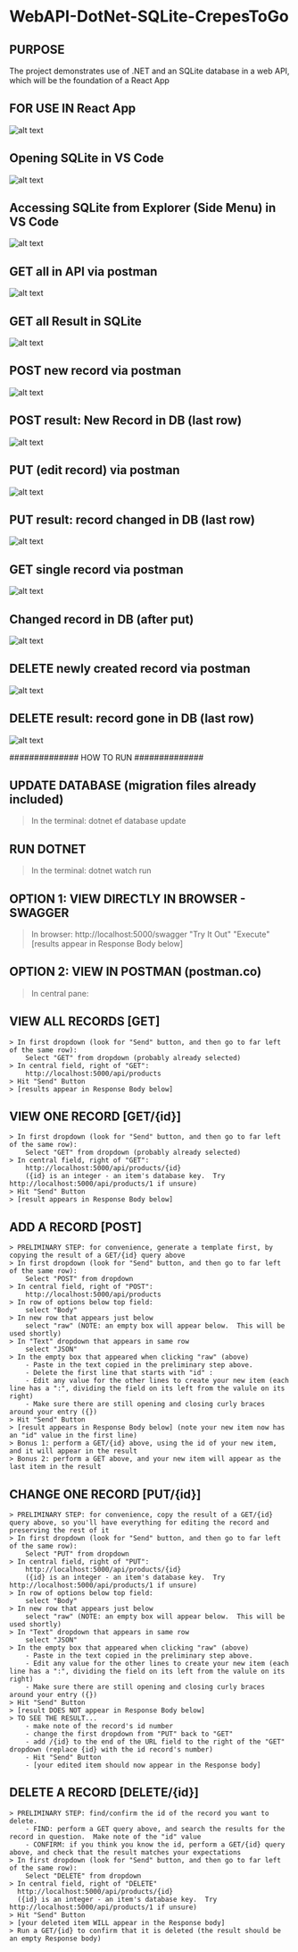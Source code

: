 # WebAPI-DotNet-SQLite-CrepesToGo

## PURPOSE
The project demonstrates use of .NET and an SQLite database in a web API, which will be the foundation of a React App

## FOR USE IN React App
![alt text](https://nateflake.com/wp-content/uploads/2022/07/crepes_to_go_catalog.png)

## Opening SQLite in VS Code
![alt text](https://nateflake.com/wp-content/uploads/2022/07/access_sqlite_in_vs_code.png)

## Accessing SQLite from Explorer (Side Menu) in VS Code
![alt text](https://nateflake.com/wp-content/uploads/2022/07/sqlite_explorer.png)

## GET all in API via postman
![alt text](https://nateflake.com/wp-content/uploads/2022/07/postman_get_all_start.png)

## GET all Result in SQLite
![alt text](https://nateflake.com/wp-content/uploads/2022/07/sqlite_get_all.png)


## POST new record via postman
![alt text](https://nateflake.com/wp-content/uploads/2022/07/postman_post_sqlite.png)

## POST result: New Record in DB (last row)
![alt text](https://nateflake.com/wp-content/uploads/2022/07/sqlite_after_post.png)

## PUT (edit record) via postman
![alt text](https://nateflake.com/wp-content/uploads/2022/07/postman_put_sqlite.png)

## PUT result: record changed in DB (last row)
![alt text](https://nateflake.com/wp-content/uploads/2022/07/sqlite_put.png)

## GET single record via postman
![alt text](https://nateflake.com/wp-content/uploads/2022/07/postman_get_one_record_sqlite.png)

## Changed record in DB (after put)
![alt text](https://nateflake.com/wp-content/uploads/2022/07/sqlite_after_put.png)

## DELETE newly created record via postman
![alt text](https://nateflake.com/wp-content/uploads/2022/07/postman_delete_sqlite.png)

## DELETE result: record gone in DB (last row)
![alt text](https://nateflake.com/wp-content/uploads/2022/07/sqlite_delete.png)


############## HOW TO RUN ##############

## UPDATE DATABASE (migration files already included)
> In the terminal:
  dotnet ef database update

## RUN DOTNET
> In the terminal:
   dotnet watch run




## OPTION 1: VIEW DIRECTLY IN BROWSER - SWAGGER
> In browser:
  http://localhost:5000/swagger
  "Try It Out"
  "Execute"
  [results appear in Response Body below]




## OPTION 2: VIEW IN POSTMAN (postman.co)
> In central pane:

  ## VIEW ALL RECORDS [GET]
    > In first dropdown (look for "Send" button, and then go to far left of the same row):
        Select "GET" from dropdown (probably already selected)
    > In central field, right of "GET":
        http://localhost:5000/api/products
    > Hit "Send" Button
    > [results appear in Response Body below]

  ## VIEW ONE RECORD [GET/{id}]
    > In first dropdown (look for "Send" button, and then go to far left of the same row):
        Select "GET" from dropdown (probably already selected)
    > In central field, right of "GET":
        http://localhost:5000/api/products/{id}
        ({id} is an integer - an item's database key.  Try http://localhost:5000/api/products/1 if unsure)
    > Hit "Send" Button
    > [result appears in Response Body below]

  ## ADD A RECORD [POST]
    > PRELIMINARY STEP: for convenience, generate a template first, by copying the result of a GET/{id} query above
    > In first dropdown (look for "Send" button, and then go to far left of the same row):
        Select "POST" from dropdown
    > In central field, right of "POST":
        http://localhost:5000/api/products
    > In row of options below top field:
        select "Body"
    > In new row that appears just below
        select "raw" (NOTE: an empty box will appear below.  This will be used shortly)
    > In "Text" dropdown that appears in same row
        select "JSON"
    > In the empty box that appeared when clicking "raw" (above)
        - Paste in the text copied in the preliminary step above.
        - Delete the first line that starts with "id" : 
        - Edit any value for the other lines to create your new item (each line has a ":", dividing the field on its left from the valule on its right)
        - Make sure there are still opening and closing curly braces around your entry ({})
    > Hit "Send" Button
    > [result appears in Response Body below] (note your new item now has an "id" value in the first line)
    > Bonus 1: perform a GET/{id} above, using the id of your new item, and it will appear in the result
    > Bonus 2: perform a GET above, and your new item will appear as the last item in the result

  ## CHANGE ONE RECORD [PUT/{id}]
    > PRELIMINARY STEP: for convenience, copy the result of a GET/{id} query above, so you'll have everything for editing the record and preserving the rest of it
    > In first dropdown (look for "Send" button, and then go to far left of the same row):
        Select "PUT" from dropdown
    > In central field, right of "PUT":
        http://localhost:5000/api/products/{id}
        ({id} is an integer - an item's database key.  Try http://localhost:5000/api/products/1 if unsure)
    > In row of options below top field:
        select "Body"
    > In new row that appears just below
        select "raw" (NOTE: an empty box will appear below.  This will be used shortly)
    > In "Text" dropdown that appears in same row
        select "JSON"
    > In the empty box that appeared when clicking "raw" (above)
        - Paste in the text copied in the preliminary step above.
        - Edit any value for the other lines to create your new item (each line has a ":", dividing the field on its left from the valule on its right)
        - Make sure there are still opening and closing curly braces around your entry ({})
    > Hit "Send" Button
    > [result DOES NOT appear in Response Body below]
    > TO SEE THE RESULT...
        - make note of the record's id number
        - change the first dropdown from "PUT" back to "GET"
        - add /{id} to the end of the URL field to the right of the "GET" dropdown (replace {id} with the id record's number)
        - Hit "Send" Button
        - [your edited item should now appear in the Response body]

  ## DELETE A RECORD [DELETE/{id}]
    > PRELIMINARY STEP: find/confirm the id of the record you want to delete.
        - FIND: perform a GET query above, and search the results for the record in question.  Make note of the "id" value
        - CONFIRM: if you think you know the id, perform a GET/{id} query above, and check that the result matches your expectations
    > In first dropdown (look for "Send" button, and then go to far left of the same row):
        Select "DELETE" from dropdown
    > In central field, right of "DELETE"
      http://localhost:5000/api/products/{id}
      ({id} is an integer - an item's database key.  Try http://localhost:5000/api/products/1 if unsure)
    > Hit "Send" Button
    > [your deleted item WILL appear in the Response body]
    > Run a GET/{id} to confirm that it is deleted (the result should be an empty Response body)

